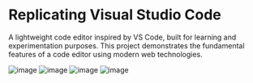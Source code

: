
# Replicating Visual Studio Code 

A lightweight code editor inspired by VS Code, built for learning and experimentation purposes. This project demonstrates the fundamental features of a code editor using modern web technologies.

![image](https://github.com/user-attachments/assets/4d6003a7-b713-4f58-9cf8-8fbd80ec0b3f)
![image](https://github.com/user-attachments/assets/dba893f7-186f-4dac-8e5f-4f65391cce55)
![image](https://github.com/user-attachments/assets/8a2726ec-6b71-47c8-94f4-01e481f04c4e)
![image](https://github.com/user-attachments/assets/df17650d-506c-4ad6-9be9-1c07a8f39b97)



